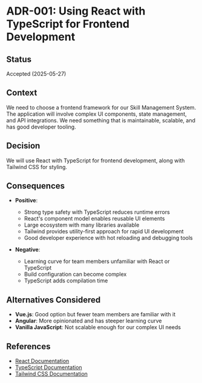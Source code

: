 # ADR-001: Using React with TypeScript for Frontend Development

## Status
Accepted (2025-05-27)

## Context
We need to choose a frontend framework for our Skill Management System. The application will involve complex UI components, state management, and API integrations. We need something that is maintainable, scalable, and has good developer tooling.

## Decision
We will use React with TypeScript for frontend development, along with Tailwind CSS for styling.

## Consequences
- **Positive**:
  - Strong type safety with TypeScript reduces runtime errors
  - React's component model enables reusable UI elements
  - Large ecosystem with many libraries available
  - Tailwind provides utility-first approach for rapid UI development
  - Good developer experience with hot reloading and debugging tools
  
- **Negative**:
  - Learning curve for team members unfamiliar with React or TypeScript
  - Build configuration can become complex
  - TypeScript adds compilation time
  
## Alternatives Considered
- **Vue.js**: Good option but fewer team members are familiar with it
- **Angular**: More opinionated and has steeper learning curve
- **Vanilla JavaScript**: Not scalable enough for our complex UI needs

## References
- [React Documentation](https://reactjs.org/docs/getting-started.html)
- [TypeScript Documentation](https://www.typescriptlang.org/docs/)
- [Tailwind CSS Documentation](https://tailwindcss.com/docs)
